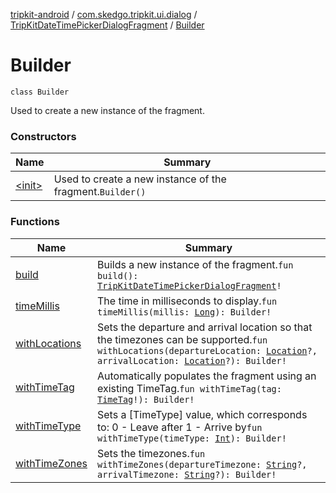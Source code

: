 [tripkit-android](../../../index.md) / [com.skedgo.tripkit.ui.dialog](../../index.md) / [TripKitDateTimePickerDialogFragment](../index.md) / [Builder](./index.md)

# Builder

`class Builder`

Used to create a new instance of the fragment.

### Constructors

| Name | Summary |
|---|---|
| [&lt;init&gt;](-init-.md) | Used to create a new instance of the fragment.`Builder()` |

### Functions

| Name | Summary |
|---|---|
| [build](build.md) | Builds a new instance of the fragment.`fun build(): `[`TripKitDateTimePickerDialogFragment`](../index.md)`!` |
| [timeMillis](time-millis.md) | The time in milliseconds to display.`fun timeMillis(millis: `[`Long`](https://kotlinlang.org/api/latest/jvm/stdlib/kotlin/-long/index.html)`): Builder!` |
| [withLocations](with-locations.md) | Sets the departure and arrival location so that the timezones can be supported.`fun withLocations(departureLocation: `[`Location`](../../../com.skedgo.android.common.model/-location/index.md)`?, arrivalLocation: `[`Location`](../../../com.skedgo.android.common.model/-location/index.md)`?): Builder!` |
| [withTimeTag](with-time-tag.md) | Automatically populates the fragment using an existing TimeTag.`fun withTimeTag(tag: `[`TimeTag`](../../../com.skedgo.android.common.model/-time-tag/index.md)`!): Builder!` |
| [withTimeType](with-time-type.md) | Sets a [TimeType] value, which corresponds to: 0 - Leave after 1 - Arrive by`fun withTimeType(timeType: `[`Int`](https://kotlinlang.org/api/latest/jvm/stdlib/kotlin/-int/index.html)`): Builder!` |
| [withTimeZones](with-time-zones.md) | Sets the timezones.`fun withTimeZones(departureTimezone: `[`String`](https://kotlinlang.org/api/latest/jvm/stdlib/kotlin/-string/index.html)`?, arrivalTimezone: `[`String`](https://kotlinlang.org/api/latest/jvm/stdlib/kotlin/-string/index.html)`?): Builder!` |
